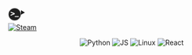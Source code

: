 


[<img align="left" alt="Terminal" width="26px" src="https://raw.githubusercontent.com/github/explore/80688e429a7d4ef2fca1e82350fe8e3517d3494d/topics/terminal/terminal.png" />][webdevplaylist]


<details>
  <summary></summary>
  
<!--START_SECTION:activity-->

<!--END_SECTION:activity-->
  <details>
  <summary></summary>
  


  


</details>
  <summary>
    <img src="https://raw.githubusercontent.com/Noconversation/Noconversation/master/github.svg">
  </summary>
</details>


 <a href="https://steamcommunity.com/id/novelpk/"><img src="https://img.shields.io/badge/Steam-000000?style=for-the-badge&logo=steam&logoColor=white" alt="Steam"></a>


<p align="center">
   <img src="https://img.shields.io/badge/Python-3776AB?style=for-the-badge&logo=python&logoColor=white" alt="Python">
   <img src="https://img.shields.io/badge/JavaScript-323330?style=for-the-badge&logo=javascript&logoColor=F7DF1E" alt="JS">
   <img src="https://img.shields.io/badge/Linux-FFFFFF?style=for-the-badge&logo=linux&logoColor=yellow" alt="Linux">
   <img src="https://img.shields.io/badge/React-FFFFFF?style=for-the-badge&logo=react&logoColor=61DAFB" alt="React">
   
  
  
  
</p>

[webdevplaylist]: https://youtu.be/T6kUPg_4k7w
